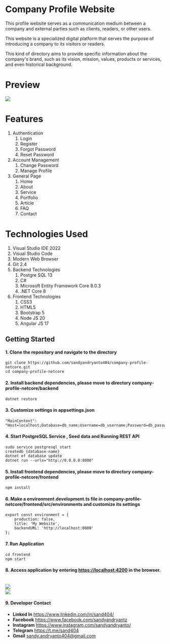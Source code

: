 # Company Profile Website

<p>
   This profile website serves as a communication medium between a company and external parties such as clients, readers, or other users. 
</p>
<p>
	This website is a specialized digital platform that serves the purpose of introducing a company to its visitors or readers. 
</p>
<p>
	This kind of directory aims to provide specific information about the company's brand, such as its vision, mission, values, products or services, and even historical background.
</p> 

# Preview

<img src="screenshots/home.png">


# Features

<ol type="1">
	<li>
		Authentication
		<ol type="1">
			<li>Login</li>
			<li>Register</li>
			<li>Forgot Password</li>
			<li>Reset Password</li>
		</ol>
	</li>
	<li>
		Account Management
		<ol type="1">
			<li>Change Password</li>
			<li>Manage Profile</li>
		</ol>
	</li>
	<li>
		General Page
		<ol type="1">
			<li>Home</li>
			<li>About</li>
			<li>Service</li>
			<li>Portfolio</li>
			<li>Article</li>
			<li>FAQ</li>
			<li>Contact</li>
		</ol>
	</li>
</ol>

# Technologies Used

<ol type="1">
	<li>Visual Studio IDE 2022</li>
	<li>Visual Studio Code</li>
	<li>Modern Web Browser</li>
	<li>Git 2.4</li>
	<li>
		Backend Technologies
		<ol type="1">
			<li>Postgre SQL 13</li>
			<li>C#</li>
			<li>Microsoft Entity Framework Core 8.0.3</li>
			<li>.NET Core 8 </li>
		</ol>
	</li>
	<li>
		Frontend Technologies
		<ol type="1">
			<li>CSS3</li>
			<li>HTML5</li>
			<li>Bootstrap 5</li>
			<li>Node JS 20</li>
			<li>Angular JS 17</li>
		</ol>
	</li>
</ol>

## Getting Started
#### 1. Clone the repository and navigate to the directory
```shell
git clone https://github.com/sandyandryanto404/company-profile-netcore.git
cd company-profile-netcore
```

#### 2. Install backend dependencies, please move to directory company-profile-netcore/backend
```shell
dotnet restore
```

#### 3. Customize settings in appsettings.json
```shell
"MainContext": "Host=localhost;Database=db_name;Username=db_username;Password=db_password"
```

#### 4. Start PostgreSQL Service , Seed data and Running REST API
```shell
sudo service postgresql start
createdb {database-name}
dotnet ef database update
dotnet run --urls="http://0.0.0.0:8000"
```

#### 5. Install frontend dependencies, please move to directory company-profile-netcore/frontend
```shell
npm install
```

#### 6. Make a environment.development.ts file in company-profile-netcore/frontend/src/environments and customize its settings 
```shell
export const environment = {
    production: false,
    title: 'My Website',
    backendURL: 'http://localhost:8000'
};

```

#### 7. Run Application 
```shell
cd frontend
npm start
```

#### 8. Access application by entering [https://localhost:4200](https://localhost:4200) in the browser.

<br/>
<img src="screenshots/article.png">
</br>
<img src="screenshots/service.png">

#### 9. Developer Contact
<ul>
	<li>
		<strong>Linked In</strong> <a target="_blank" href="https://www.linkedin.com/in/sand404/">https://www.linkedin.com/in/sand404/</a>
	</li>
	<li>
		<strong>Facebook</strong> <a target="_blank" href="https://www.facebook.com/sandyandryantz">https://www.facebook.com/sandyandryantz</a>
	</li>
	<li>
		<strong>Instagram</strong> <a target="_blank" href="https://www.instagram.com/sandyandryanto/">https://www.instagram.com/sandyandryanto/</a>
	</li>
	<li>
		<strong>Telegram</strong> <a target="_blank" href="https://t.me/sand404">https://t.me/sand404</a>
	</li>
	<li>
		<strong>Gmail</strong> <a  href="mailto:sandy.andryanto404@gmail.com">sandy.andryanto404@gmail.com</a>
	</li>
</ul>